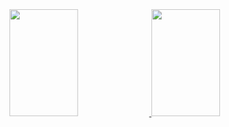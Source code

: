 <div>
  <a href="https://github.com/DanielMAssis">
  <img height="190em" width="49%" src="https://github-readme-stats.vercel.app/api?username=DanielMAssis&show_icons=true&theme=radical&include_all_commits=true&count_private=true"/>
  <img height="190em" width="49%" src="https://github-readme-stats.vercel.app/api/top-langs/?username=DanielMAssis&layout=compact&langs_count=7&theme=radical"/>
</div>
